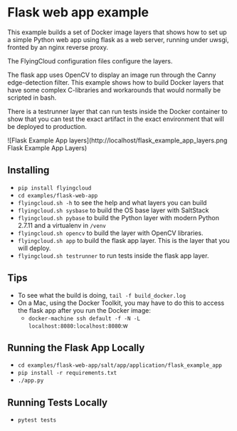 # Flask web app example

This example builds a set of Docker image layers that shows how
to set up a simple Python web app using flask as a web server,
running under uwsgi, fronted by an nginx reverse proxy.

The FlyingCloud configuration files configure the layers.

The flask app uses OpenCV to display an image run through the Canny
edge-detection filter. This example shows how to build Docker layers
that have some complex C-libraries and workarounds that would
normally be scripted in bash.

There is a testrunner layer that can run tests inside the Docker
container to show that you can test the exact artifact in the exact
environment that will be deployed to production.

![Flask Example App layers](http://localhost/flask_example_app_layers.png Flask Example App Layers)

## Installing

* `pip install flyingcloud`
* `cd examples/flask-web-app`
* `flyingcloud.sh -h` to see the help and what layers you can build
* `flyingcloud.sh sysbase` to build the OS base layer with SaltStack
* `flyingcloud.sh pybase` to build the Python layer with modern Python 2.7.11 and a virtualenv in `/venv`
* `flyingcloud.sh opencv` to build the layer with OpenCV libraries.
* `flyingcloud.sh app` to build the flask app layer. This is the layer that you will deploy.
* `flyingcloud.sh testrunner` to run tests inside the flask app layer.

## Tips

* To see what the build is doing, `tail -f build_docker.log`
* On a Mac, using the Docker Toolkit, you may have to do this to 
  access the flask app after you run the Docker image:
  * `docker-machine ssh default -f -N -L localhost:8080:localhost:8080`:w
  
  
## Running the Flask App Locally

* `cd examples/flask-web-app/salt/app/application/flask_example_app`
* `pip install -r requirements.txt`
* `./app.py`

## Running Tests Locally

* `pytest tests`